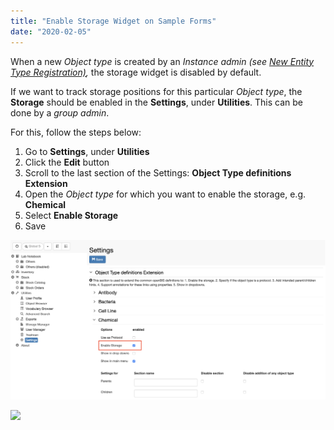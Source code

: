 ```yaml
---
title: "Enable Storage Widget on Sample Forms"
date: "2020-02-05"
---
```


  
When a new _Object type_ is created by an _Instance admin (_see [New Entity Type Registration)](https://openbis.ch/index.php/docs/admin-documentation-openbis-19-06-4/new-entity-type-registration/)_,_ the storage widget is disabled by default.

  
If we want to track storage positions for this particular _Object type_, the **Storage** should be enabled in the **Settings**, under **Utilities**. This can be done by a _group admin_.

For this, follow the steps below:  
  

1. Go to **Settings**, under **Utilities**
2. Click the **Edit** button
3. Scroll to the last section of the Settings: **Object Type definitions Extension**
4. Open the _Object type_ for which you want to enable the storage, e.g. **Chemical**
5. Select **Enable Storage** 
6. Save

![](images/Screenshot-2020-02-27-at-21.53.52.png)

![](images/Settings-storage-1024x452.png)
